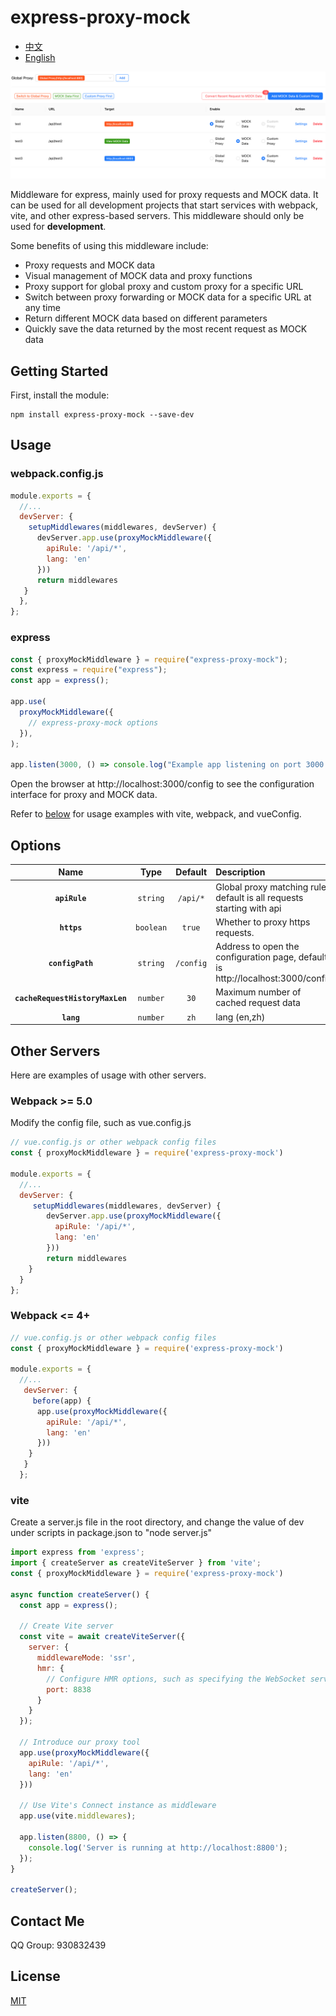 
# express-proxy-mock

- [中文](./README_ZH.md)
- [English](./README.md)

![Description](./public/proxymock_en.png)

Middleware for express, mainly used for proxy requests and MOCK data. It can be used for all development projects that start services with webpack, vite, and other express-based servers. This middleware should only be used for **development**.

Some benefits of using this middleware include:

- Proxy requests and MOCK data
- Visual management of MOCK data and proxy functions
- Proxy support for global proxy and custom proxy for a specific URL
- Switch between proxy forwarding or MOCK data for a specific URL at any time
- Return different MOCK data based on different parameters
- Quickly save the data returned by the most recent request as MOCK data

## Getting Started

First, install the module:

```console
npm install express-proxy-mock --save-dev
```

## Usage

### webpack.config.js
```js
module.exports = {
  //...
  devServer: {
    setupMiddlewares(middlewares, devServer) {
      devServer.app.use(proxyMockMiddleware({
        apiRule: '/api/*',
        lang: 'en'
      }))
      return middlewares
   }
  },
};
```

### express
```js
const { proxyMockMiddleware } = require("express-proxy-mock");
const express = require("express");
const app = express();

app.use(
  proxyMockMiddleware({
    // express-proxy-mock options
  }),
);

app.listen(3000, () => console.log("Example app listening on port 3000!"));
```
Open the browser at http://localhost:3000/config to see the configuration interface for proxy and MOCK data.

Refer to [below](#other-servers) for usage examples with vite, webpack, and vueConfig.

## Options

|                      Name                       |               Type                |                    Default                    | Description                                                                                                          |
| :---------------------------------------------: | :-------------------------------: | :-------------------------------------------: | :------------------------------------------------------------------------------------------------------------------- |
|            **`apiRule`**            |              `string`              |              `/api/*`              | Global proxy matching rule, default is all requests starting with api                                          |
|            **`https`**            |     `boolean`     |                  `true`               | Whether to proxy https requests.                                                                  |
|              **`configPath`**              |         `string`         |                 `/config`                  | Address to open the configuration page, default is http://localhost:3000/config                     |
|          **`cacheRequestHistoryMaxLen`**          |             `number`              |                  `30`                  |  Maximum number of cached request data                                                          |
|          **`lang`**          |             `number`              |                  `zh`                  |  lang (en,zh)                                                      |


## Other Servers

Here are examples of usage with other servers.

### Webpack >= 5.0
Modify the config file, such as vue.config.js

```js
// vue.config.js or other webpack config files
const { proxyMockMiddleware } = require('express-proxy-mock')

module.exports = {
  //...
  devServer: {
     setupMiddlewares(middlewares, devServer) {
        devServer.app.use(proxyMockMiddleware({
          apiRule: '/api/*',
          lang: 'en'
        }))
        return middlewares
    }
  }
};
```

### Webpack <= 4+

```js
// vue.config.js or other webpack config files 
const { proxyMockMiddleware } = require('express-proxy-mock')

module.exports = {
  //...
   devServer: {
     before(app) {
      app.use(proxyMockMiddleware({
        apiRule: '/api/*',
        lang: 'en'
      }))
    }
   }
  };
```

### vite

Create a server.js file in the root directory, and change the value of dev under scripts in package.json to "node server.js"

```js
import express from 'express';
import { createServer as createViteServer } from 'vite';
const { proxyMockMiddleware } = require('express-proxy-mock')

async function createServer() {
  const app = express();
  
  // Create Vite server
  const vite = await createViteServer({
    server: {
      middlewareMode: 'ssr',
      hmr: {
        // Configure HMR options, such as specifying the WebSocket server port
        port: 8838
      }
    }
  });

  // Introduce our proxy tool
  app.use(proxyMockMiddleware({
    apiRule: '/api/*',
    lang: 'en'
  }))

  // Use Vite's Connect instance as middleware
  app.use(vite.middlewares);

  app.listen(8800, () => {
    console.log('Server is running at http://localhost:8800');
  });
}

createServer();
```

## Contact Me

QQ Group: 930832439

## License

[MIT](./LICENSE)
